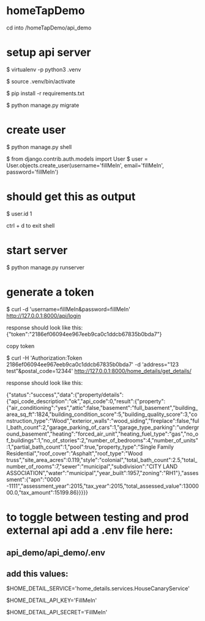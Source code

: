 # homeTapDemo

cd into /homeTapDemo/api_demo
# setup api server
$ virtualenv -p python3 .venv

$ source .venv/bin/activate

$ pip install -r requirements.txt

$ python manage.py migrate
# create user
$ python manage.py shell

$ from django.contrib.auth.models import User
$ user = User.objects.create_user(username='fillMeIn', email='fillMeIn', password='fillMeIn')

# should get this as output
$ user.id
1

ctrl + d to exit shell

# start server
$ python manage.py runserver

# generate a token

$ curl  -d 'username=fillMeIn&password=fillMeIn'  http://127.0.0.1:8000/api/login

response should look like this: 
{"token":"2186ef06094ee967eeb9ca0c1ddcb67835b0bda7"}

copy token

$ curl -H 'Authorization:Token 2186ef06094ee967eeb9ca0c1ddcb67835b0bda7'  -d 'address="123 test"&postal_code=12344'  http://127.0.0.1:8000/home_details/get_details/

response should look like this:

{"status":"success","data":{"property/details":{"api_code_description":"ok","api_code":0,"result":{"property":{"air_conditioning":"yes","attic":false,"basement":"full_basement","building_area_sq_ft":1824,"building_condition_score":5,"building_quality_score":3,"construction_type":"Wood","exterior_walls":"wood_siding","fireplace":false,"full_bath_count":2,"garage_parking_of_cars":1,"garage_type_parking":"underground_basement","heating":"forced_air_unit","heating_fuel_type":"gas","no_of_buildings":1,"no_of_stories":2,"number_of_bedrooms":4,"number_of_units":1,"partial_bath_count":1,"pool":true,"property_type":"Single Family Residential","roof_cover":"Asphalt","roof_type":"Wood truss","site_area_acres":0.119,"style":"colonial","total_bath_count":2.5,"total_number_of_rooms":7,"sewer":"municipal","subdivision":"CITY LAND ASSOCIATION","water":"municipal","year_built":1957,"zoning":"RH1"},"assessment":{"apn":"0000 -1111","assessment_year":2015,"tax_year":2015,"total_assessed_value":1300000.0,"tax_amount":15199.86}}}}}

# to toggle between testing and prod external api add a .env file here:
## api_demo/api_demo/.env
## add this values:
$HOME_DETAIL_SERVICE='home_details.services.HouseCanaryService'

$HOME_DETAIL_API_KEY='FillMeIn'

$HOME_DETAIL_API_SECRET='FillMeIn'
